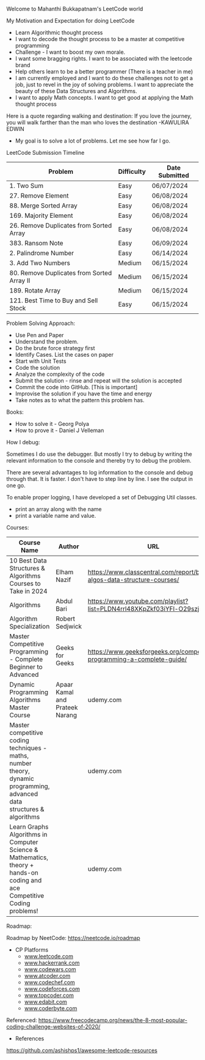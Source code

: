 Welcome to Mahanthi Bukkapatnam's LeetCode world

My Motivation and Expectation for doing LeetCode

* Learn Algorithmic thought process
* I want to decode the thought process to be a master at competitive programming
* Challenge - I want to boost my own morale.
* I want some bragging rights. I want to be associated with the leetcode brand
* Help others learn to be a better programmer (There is a teacher in me)
* I am currently employed and I want to do these challenges not to get a job, just to revel in the joy of solving problems. I want to appreciate the beauty of these Data Structures and Algorithms.
* I want to apply Math concepts. I want to get good at applying the Math thought process

Here is a quote regarding walking and destination:
If you love the journey, you will walk farther than the man who loves the destination -KAWULIRA EDWIN

* My goal is to solve a lot of problems. Let me see how far I go.  



LeetCode Submission Timeline

| Problem                                 | Difficulty | Date Submitted  |
|-----------------------------------------|------------|-----------------|
| 1. Two Sum                              | Easy       | 06/07/2024      |
| 27. Remove Element                      | Easy       | 06/08/2024      |
| 88. Merge Sorted Array                  | Easy       | 06/08/2024      |
| 169. Majority Element                   | Easy       | 06/08/2024      |
| 26. Remove Duplicates from Sorted Array | Easy       | 06/08/2024      |
| 383. Ransom Note                        | Easy       | 06/09/2024      |
| 2. Palindrome Number                    | Easy       | 06/14/2024      |
| 3. Add Two Numbers                      | Medium     | 06/15/2024      |
| 80. Remove Duplicates from Sorted Array II | Medium  | 06/15/2024      |
| 189. Rotate Array | Medium | 06/15/2024 |
| 121. Best Time to Buy and Sell Stock | Easy | 06/15/2024 |


Problem Solving Approach:

* Use Pen and Paper
* Understand the problem. 
* Do the brute force strategy first
* Identify Cases. List the cases on paper
* Start with Unit Tests
* Code the solution
* Analyze the complexity of the code
* Submit the solution - rinse and repeat will the solution is accepted
* Commit the code into GitHub. [This is important]
* Improvise the solution if you have the time and energy
* Take notes as to what the pattern this problem has. 


Books:
* How to solve it - Georg Polya
* How to prove it - Daniel J Velleman


How I debug:

Sometimes I do use the debugger. But mostly I try to debug by writing the relevant information to the console and thereby try to debug the problem.

There are several advantages to log information to the console and debug through that.
It is faster. I don't have to step line by line. I see the output in one go.

To enable proper logging, I have developed a set of Debugging Util classes.  

 * print an array along with the name
 * print a variable name and value.


Courses:

| Course Name                                                                                                                  | Author           | URL                                                                       |
|------------------------------------------------------------------------------------------------------------------------------|------------------|---------------------------------------------------------------------------|
| 10 Best Data Structures & Algorithms Courses to Take in 2024                                                                 | Elham Nazif      | https://www.classcentral.com/report/best-algos-data-structure-courses/    |
| Algorithms                                                                                                                   | Abdul Bari       | https://www.youtube.com/playlist?list=PLDN4rrl48XKpZkf03iYFl-O29szjTrs_O  |
| Algorithm Specialization                                                                                                     | Robert Sedjwick  |                                                                           |
| Master Competitive Programming - Complete Beginner to Advanced                                                               | Geeks for Geeks  | https://www.geeksforgeeks.org/competitive-programming-a-complete-guide/   |
| Dynamic Programming Algorithms Master Course                                                                                 | Apaar Kamal and Prateek Narang | udemy.com                                                                 |
| Master competitive coding techniques - maths, number theory, dynamic programming, advanced data structures &amp; algorithms  | | udemy.com                                                                 |
| Learn Graphs Algorithms in Computer Science &amp; Mathematics, theory + hands-on coding and ace Competitive Coding problems! | | udemy.com                                                                 |



Roadmap:

Roadmap by NeetCode:  https://neetcode.io/roadmap


* CP Platforms
  * www.leetcode.com
  * www.hackerrank.com
  * www.codewars.com
  * www.atcoder.com
  * www.codechef.com
  * www.codeforces.com
  * www.topcoder.com
  * www.edabit.com
  * www.coderbyte.com
  
Referenced:  https://www.freecodecamp.org/news/the-8-most-popular-coding-challenge-websites-of-2020/


* References

https://github.com/ashishps1/awesome-leetcode-resources


